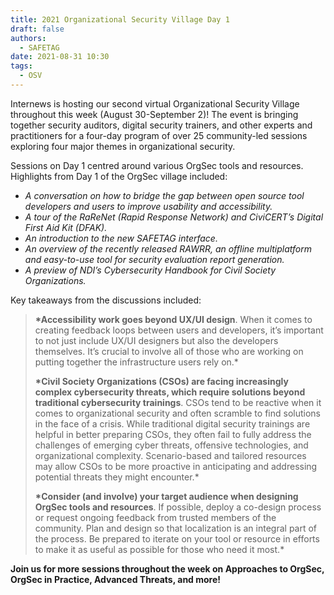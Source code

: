 ```yaml
---
title: 2021 Organizational Security Village Day 1
draft: false
authors:
  - SAFETAG
date: 2021-08-31 10:30
tags:
  - OSV
---
```

Internews is hosting our second virtual Organizational Security Village throughout this week (August 30-September 2)! The event is bringing together security auditors, digital security trainers, and other experts and practitioners for a four-day program of over 25 community-led sessions exploring four major themes in organizational security.

Sessions on Day 1 centred around various OrgSec tools and resources. Highlights from Day 1 of the OrgSec village included:

* *A conversation on how to bridge the gap between open source tool developers and users to improve usability and accessibility.* 
* *A tour of the RaReNet (Rapid Response Network) and CiviCERT’s Digital First Aid Kit (DFAK).*
* *An introduction to the new SAFETAG interface.* 
* *An overview of the recently released RAWRR, an offline multiplatform and easy-to-use tool for security evaluation report generation.*
* *A preview of NDI’s Cybersecurity Handbook for Civil Society Organizations.* 

 Key takeaways from the discussions included:

> **\*Accessibility work goes beyond UX/UI design**. When it comes to creating feedback loops between users and developers, it’s important to not just include UX/UI designers but also the developers themselves. It’s crucial to involve all of those who are working on putting together the infrastructure users rely on.* 
>
> **\*Civil Society Organizations (CSOs) are facing increasingly complex cybersecurity threats, which require solutions beyond traditional cybersecurity trainings**. CSOs tend to be reactive when it comes to organizational security and often scramble to find solutions in the face of a crisis. While traditional digital security trainings are helpful in better preparing CSOs, they often fail to fully address the challenges of emerging cyber threats, offensive technologies, and organizational complexity. Scenario-based and tailored resources may allow CSOs to be more proactive in anticipating and addressing potential threats they might encounter.*
>
> **\*Consider (and involve) your target audience when designing OrgSec tools and resources**. If possible, deploy a co-design process or request ongoing feedback from trusted members of the community. Plan and design so that localization is an integral part of the process. Be prepared to iterate on your tool or resource in efforts to make it as useful as possible for those who need it most.* 

**Join us for more sessions throughout the week on Approaches to OrgSec, OrgSec in Practice, Advanced Threats, and more!**